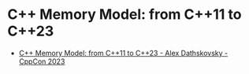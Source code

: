 # C++ Memory Model: from C++11 to C++23

- [C++ Memory Model: from C++11 to C++23 - Alex Dathskovsky - CppCon 2023](https://www.youtube.com/watch?v=SVEYNEWZLo4&t=2s)

